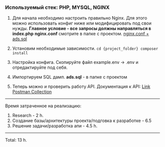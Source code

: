### Используемый стек: PHP, MYSQL, NGINX

1. Для начала необходимо настроить правильно Nginx. Для этого можно использовать конфиг ниже или модифицировать под свои нужды.
**Главное условие - все запросы должны направляться в index.php**  **nginx.conf** смотрите в папке с проектом. [nginx.conf + ads.sql](https://github.com/haveacess/vc_ads/commit/d3d496f5abf35f12a6e8bf56ecb5b3ab8dfef11a)

2. Установим необходимые зависимости.
`cd {project_folder}
composer install
`

3. Настройка конфига. Скопируйте файл example.env -> .env и отредактируйте под себя.

4. Импортируем SQL дамп. **ads.sql** - в папке с проектом

5. Теперь можно и проверить работу API. Документация к API: [Link Postman Collection](https://www.getpostman.com/collections/61a9778956506a208551)
---------
Время затраченное на реализацию:

1. Research - 2 h.
2. Создание базы/архитектуры проекта/подговка к разработке - 6.5
3. Решение задачи/разработка апи - 4.5 h.
---- 
Total: 13 h.
